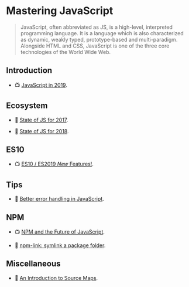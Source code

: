 # Mastering JavaScript

> JavaScript, often abbreviated as JS, is a high-level, interpreted programming language. It is a language which is also characterized as dynamic, weakly typed, prototype-based and multi-paradigm. Alongside HTML and CSS, JavaScript is one of the three core technologies of the World Wide Web.

## Introduction

- 📺 [JavaScript in 2019](https://youtu.be/cS6Txwk8Q-Q).

## Ecosystem

- 📖 [State of JS for 2017](https://2017.stateofjs.com/2017/introduction).

- 📖 [State of JS for 2018](https://2018.stateofjs.com/introduction/).

## ES10

- 📺 [ES10 / ES2019 _New_ Features!](https://www.youtube.com/watch?v=eps-J_p4eQY).

## Tips

- 📖 [Better error handling in JavaScript](https://medium.com/@iaincollins/error-handling-in-javascript-a6172ccdf9af).

## NPM

- 📺 [NPM and the Future of JavaScript](https://www.youtube.com/watch?v=Qa4dxW-Qi2s).

- 📖 [npm-link: symlink a package folder](https://docs.npmjs.com/cli/link.html).

## Miscellaneous

- 📖 [An Introduction to Source Maps](https://blog.teamtreehouse.com/introduction-source-maps).

